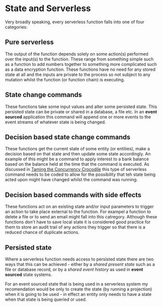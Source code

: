 # State and Serverless

Very broadly speaking, every serverless function falls into one of four categories:  

## Pure serverless

The output of the function depends solely on some action(s) performed over the input(s) to the function.  These range from something simple such as a function to add numbers together to something more complicated such as a data encryption function.  These functions have no need for any stored state at all and the inputs are private to the process so not subject to any mutation whilst the function (or function chain) is executing.

## State change commands

These functions take some input values and alter some persisted state.  This persisted state can be private or shared in a database, a file etc.  In an **event sourced** application this command will append one or more events to the event streams of whatever state is being changed.

## Decision based state change commands

These functions get the current state of some entity (or entities), make a decision based on that state and then update some state accordingly.  An example of this might be a command to apply interest to a bank balance based on the balance held at the time that the command is executed.  As discussed in [Taming the Concurrency Crocodile](taming-the-concurrency-crocodile.md) this type of serverless command needs to be coded to allow for the possibility that teh state being acted upon might have changed whilst the command was running.

## Decision based commands with side effects

These functions act on an existing state and/or input parameters to trigger an action to take place external to the function.  For exampel a function to delete a file or to send an email might fall into this catregory.  Although these functions don't have to save local state it is considered good practice for them to store an audit trail of any actions they trigger so that there is a reduced chance of duplicate actions.

## Persisted state

Where a serverless function needs access to persisted state there are two ways that this can be achieved - either by a _shared present state_ such as a file or database record, or by a _shared event history_ as used in **event sourced** state systems.

For an event sourced state that is being used in a serverless system my recomendation would be only to create the state (by running a projection) when it is going to be used - in effect an entity only needs to have a state when that state is being queried or used.
